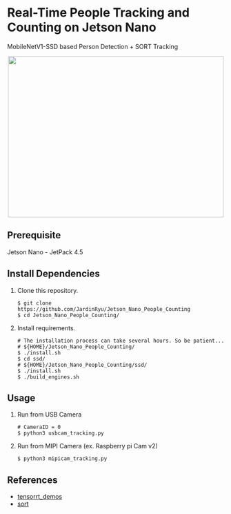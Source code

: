 # Real-Time People Tracking and Counting on Jetson Nano
MobileNetV1-SSD based Person Detection + SORT Tracking

<p align="center">
  <img width="500" height="373" src="media/output.gif">
</p>

## Prerequisite

Jetson Nano - JetPack 4.5

## Install Dependencies

1. Clone this repository.

   ```shell
   $ git clone https://github.com/JardinRyu/Jetson_Nano_People_Counting
   $ cd Jetson_Nano_People_Counting/
   ```

2. Install requirements.

   ```shell
   # The installation process can take several hours. So be patient...
   # ${HOME}/Jetson_Nano_People_Counting/
   $ ./install.sh
   $ cd ssd/
   # ${HOME}/Jetson_Nano_People_Counting/ssd/
   $ ./install.sh
   $ ./build_engines.sh
   ```

## Usage
1. Run from USB Camera

    ```shell
    # CameraID = 0  
    $ python3 usbcam_tracking.py
    ```

2. Run from MIPI Camera (ex. Raspberry pi Cam v2)

    ```shell
    $ python3 mipicam_tracking.py
    ```

## References
- [tensorrt_demos](https://github.com/jkjung-avt/tensorrt_demos)
- [sort](https://github.com/abewley/sort)

